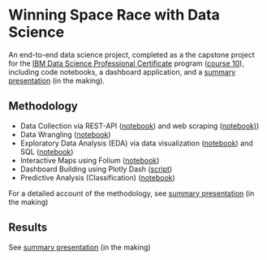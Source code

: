 # Winning Space Race with Data Science
An end-to-end data science project, completed as a the capstone project for the [IBM Data Science Professional Certificate](https://www.coursera.org/professional-certificates/ibm-data-science) program ([course 10](https://www.coursera.org/learn/applied-data-science-capstone?specialization=ibm-data-science)), including code notebooks, a dashboard application, and a [summary presentation]() (in the making).


## Methodology

- Data Collection via REST-API ([notebook](Code/1__Data_Collection__API.ipynb)) and web scraping ([notebook)](Code/2__Data_Collection__Webscraping.ipynb))
- Data Wrangling ([notebook](Code/3__Data_Wrangling.ipynb))
- Exploratory Data Analysis (EDA) via data visualization ([notebook](Code/4__EDA_DataViz.ipynb)) and SQL ([notebook](Code/5__EDA_SQL.ipynb))
- Interactive Maps using Folium ([notebook](Code/6__VizAnalytics_Folium.ipynb))
- Dashboard Building using Plotly Dash ([script](Code/7__spacex_dash_app.py))
- Predictive Analysis (Classification) ([notebook](Code/8__Predictive_Analysis.ipynb))

For a detailed account of the methodology, see [summary presentation]() (in the making)


## Results

See [summary presentation]() (in the making)
